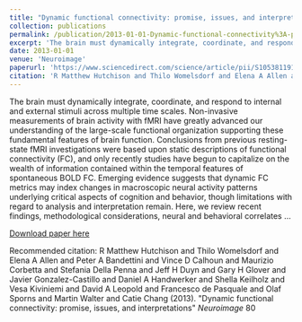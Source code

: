 ```yaml
---
title: "Dynamic functional connectivity: promise, issues, and interpretations"
collection: publications
permalink: /publication/2013-01-01-Dynamic-functional-connectivity%3A-promise%2C-issues%2C-and-interpretations
excerpt: 'The brain must dynamically integrate, coordinate, and respond to internal and external stimuli across multiple time scales. Non-invasive measurements of brain activity with fMRI have greatly advanced our understanding of the large-scale functional organization supporting these fundamental features of brain function. Conclusions from previous resting-state fMRI investigations were based upon static descriptions of functional connectivity (FC), and only recently studies have begun to capitalize on the wealth of information contained within the temporal features of spontaneous BOLD FC. Emerging evidence suggests that dynamic FC metrics may index changes in macroscopic neural activity patterns underlying critical aspects of cognition and behavior, though limitations with regard to analysis and interpretation remain. Here, we review recent findings, methodological considerations, neural and behavioral correlates …'
date: 2013-01-01
venue: 'Neuroimage'
paperurl: 'https://www.sciencedirect.com/science/article/pii/S105381191300579X'
citation: 'R Matthew Hutchison and Thilo Womelsdorf and Elena A Allen and Peter A Bandettini and Vince D Calhoun and Maurizio Corbetta and Stefania Della Penna and Jeff H Duyn and Gary H Glover and Javier Gonzalez-Castillo and Daniel A Handwerker and Shella Keilholz and Vesa Kiviniemi and David A Leopold and Francesco de Pasquale and Olaf Sporns and Martin Walter and Catie Chang (2013). &quot;Dynamic functional connectivity: promise, issues, and interpretations&quot; <i>Neuroimage</i> 80'
---
```

The brain must dynamically integrate, coordinate, and respond to internal and external stimuli across multiple time scales. Non-invasive measurements of brain activity with fMRI have greatly advanced our understanding of the large-scale functional organization supporting these fundamental features of brain function. Conclusions from previous resting-state fMRI investigations were based upon static descriptions of functional connectivity (FC), and only recently studies have begun to capitalize on the wealth of information contained within the temporal features of spontaneous BOLD FC. Emerging evidence suggests that dynamic FC metrics may index changes in macroscopic neural activity patterns underlying critical aspects of cognition and behavior, though limitations with regard to analysis and interpretation remain. Here, we review recent findings, methodological considerations, neural and behavioral correlates …

[Download paper here](https://www.sciencedirect.com/science/article/pii/S105381191300579X)

Recommended citation: R Matthew Hutchison and Thilo Womelsdorf and Elena A Allen and Peter A Bandettini and Vince D Calhoun and Maurizio Corbetta and Stefania Della Penna and Jeff H Duyn and Gary H Glover and Javier Gonzalez-Castillo and Daniel A Handwerker and Shella Keilholz and Vesa Kiviniemi and David A Leopold and Francesco de Pasquale and Olaf Sporns and Martin Walter and Catie Chang (2013). "Dynamic functional connectivity: promise, issues, and interpretations" <i>Neuroimage</i> 80